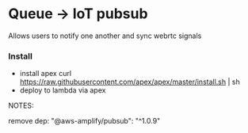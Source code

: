 # Queue -> IoT pubsub

Allows users to notify one another and sync webrtc signals

### Install

* install apex
curl https://raw.githubusercontent.com/apex/apex/master/install.sh | sh
* deploy to lambda via apex

NOTES:

remove dep: "@aws-amplify/pubsub": "^1.0.9"